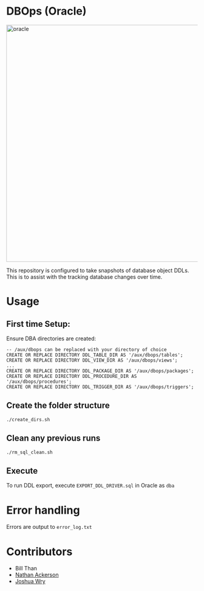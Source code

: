# DBOps (Oracle) 
<img width="623" alt="oracle" src="https://github.com/user-attachments/assets/27d25e34-d605-49a9-8841-7b2eb6274d22" />


This repository is configured to take snapshots of database object DDLs. This is to assist with the tracking database changes over time. 


# Usage

## First time Setup:

Ensure DBA directories are created:

```
-- /aux/dbops can be replaced with your directory of choice
CREATE OR REPLACE DIRECTORY DDL_TABLE_DIR AS '/aux/dbops/tables';
CREATE OR REPLACE DIRECTORY DDL_VIEW_DIR AS '/aux/dbops/views';
...
CREATE OR REPLACE DIRECTORY DDL_PACKAGE_DIR AS '/aux/dbops/packages';
CREATE OR REPLACE DIRECTORY DDL_PROCEDURE_DIR AS '/aux/dbops/procedures';
CREATE OR REPLACE DIRECTORY DDL_TRIGGER_DIR AS '/aux/dbops/triggers';
```

## Create the folder structure

```
./create_dirs.sh
```


## Clean any previous runs

```
./rm_sql_clean.sh
```

## Execute

To run DDL export, execute `EXPORT_DDL_DRIVER.sql` in Oracle as `dba` 


# Error handling

Errors are output to `error_log.txt`

# Contributors

* Bill Than
* [Nathan Ackerson](https://www.linkedin.com/in/nathan-ackerson-66aa68197)
* [Joshua Wry](https://www.linkedin.com/in/jw1999/)
